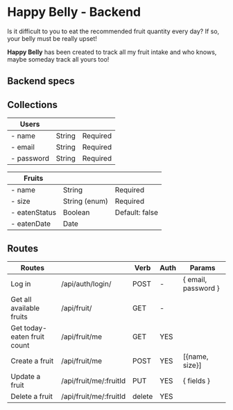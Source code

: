 # Happy Belly - Backend

Is it difficult to you to eat the recommended fruit quantity every day? If so, your belly must be really upset!

**Happy Belly** has been created to track all my fruit intake and who knows, maybe someday track all yours too!

## Backend specs

## Collections

| Users      |        |          |
| ---------- | ------ | -------- |
| - name     | String | Required |
| - email    | String | Required |
| - password | String | Required |

| Fruits        |               |                |
| ------------- | ------------- | -------------- |
| - name        | String        | Required       |
| - size        | String (enum) | Required       |
| - eatenStatus | Boolean       | Default: false |
| - eatenDate   | Date          |                |

## Routes

| Routes                      |                        | Verb   | Auth | Params              |
| --------------------------- | ---------------------- | ------ | ---- | ------------------- |
| Log in                      | /api/auth/login/       | POST   | -    | { email, password } |
| Get all available fruits    | /api/fruit/            | GET    | -    |                     |
| Get today-eaten fruit count | /api/fruit/me          | GET    | YES  |                     |
| Create a fruit              | /api/fruit/me          | POST   | YES  | [{name, size}]      |
| Update a fruit              | /api/fruit/me/:fruitId | PUT    | YES  | { fields }          |
| Delete a fruit              | /api/fruit/me/:fruitId | delete | YES  |                     |
